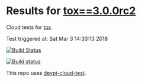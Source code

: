 # Results for [tox==3.0.0rc2](https://m.devpi.net/obestwalter/dev/tox/3.0.0rc2)

Cloud tests for [tox](https://github.com/tox-dev/tox).

Test triggered at: Sat Mar  3 14:33:13 2018

[![Build Status](https://travis-ci.org/tox-dev/devpi-cloud-test-tox.svg?branch=master)](https://travis-ci.org/tox-dev/devpi-cloud-test-tox)

[![Build status](https://ci.appveyor.com/api/projects/status/98yyno2u5fpnds4l/branch/master?svg=true)](https://ci.appveyor.com/project/obestwalter/devpi-cloud-test-tox/branch/master)

This repo uses [devpi-cloud-test](https://github.com/obestwalter/devpi-cloud-test).
